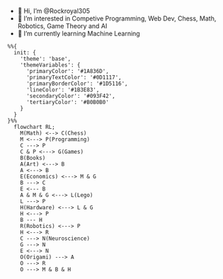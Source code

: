 - 👋 Hi, I’m @Rockroyal305
- 👀 I’m interested in Competive Programming, Web Dev, Chess, Math, Robotics, Game Theory and AI
- 🌱 I’m currently learning Machine Learning

```mermaid
%%{
  init: {
    'theme': 'base',
    'themeVariables': {
      'primaryColor': '#1A836D',
      'primaryTextColor': '#0D1117',
      'primaryBorderColor': '#1D5116',
      'lineColor': '#1B3E83',
      'secondaryColor': '#093F42',
      'tertiaryColor': '#B0B0B0'
    }
  }
}%%
  flowchart RL;
    M(Math) <--> C(Chess)
    M <---> P(Programming)
    C ---> P
    C & P <---> G(Games)
    B(Books)
    A(Art) <---> B
    A <---> B
    E(Economics) <---> M & G
    B ---> C
    E <--- B
    A & M & G <---> L(Lego)
    L ---> P
    H(Hardware) <---> L & G
    H <---> P
    B --- H
    R(Robotics) <---> P
    H <---> R    
    C ---> N(Neuroscience)
    G ---> N
    E <---> N
    O(Origami) ---> A
    O ---> R
    O ---> M & B & H
```

<!---
Rockroyal305/Rockroyal305 is a ✨ special ✨ repository because its `README.md` (this file) appears on your GitHub profile.
You can click the Preview link to take a look at your changes.
--->
